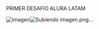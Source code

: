 PRIMER DESAFIO ALURA LATAM

![imagen](https://github.com/user-attachments/assets/61c10951-0285-431f-b76b-d20f01bf0e7d)![Subiendo imagen.png...]()
